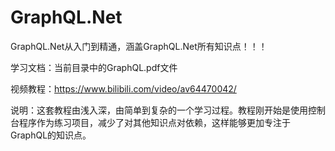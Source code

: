# GraphQL.Net
GraphQL.Net从入门到精通，涵盖GraphQL.Net所有知识点！！！

学习文档：当前目录中的GraphQL.pdf文件

视频教程：https://www.bilibili.com/video/av64470042/

说明：这套教程由浅入深，由简单到复杂的一个学习过程。教程刚开始是使用控制台程序作为练习项目，减少了对其他知识点对依赖，这样能够更加专注于GraphQL的知识点。
